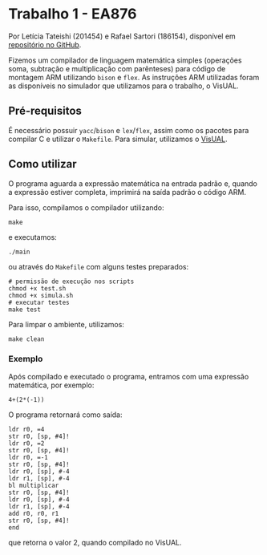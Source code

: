 # Trabalho 1 - EA876

Por Letícia Tateishi (201454) e Rafael Sartori (186154), disponível em [repositório no GitHub](https://github.com/rafaelsartori96/EA876-trabalho1).

Fizemos um compilador de linguagem matemática simples (operações soma, subtração e multiplicação com parênteses) para código de montagem ARM utilizando `bison` e `flex`. As instruções ARM utilizadas foram as disponíveis no simulador que utilizamos para o trabalho, o VisUAL.

## Pré-requisitos

É necessário possuir `yacc`/`bison` e `lex`/`flex`, assim como os pacotes para compilar C e utilizar o `Makefile`. Para simular, utilizamos o [VisUAL](https://salmanarif.bitbucket.io/visual/index.html).

## Como utilizar

O programa aguarda a expressão matemática na entrada padrão e, quando a expressão estiver completa, imprimirá na saída padrão o código ARM.

Para isso, compilamos o compilador utilizando:
```
make
```

e executamos:
```
./main
```
ou através do `Makefile` com alguns testes preparados:
```
# permissão de execução nos scripts
chmod +x test.sh
chmod +x simula.sh
# executar testes
make test
```

Para limpar o ambiente, utilizamos:
```
make clean
```
### Exemplo

Após compilado e executado o programa, entramos com uma expressão matemática, por exemplo:
```
4+(2*(-1))
```
O programa retornará como saída:
```
ldr r0, =4
str r0, [sp, #4]!
ldr r0, =2
str r0, [sp, #4]!
ldr r0, =-1
str r0, [sp, #4]!
ldr r0, [sp], #-4
ldr r1, [sp], #-4
bl multiplicar
str r0, [sp, #4]!
ldr r0, [sp], #-4
ldr r1, [sp], #-4
add r0, r0, r1
str r0, [sp, #4]!
end
```
que retorna o valor 2, quando compilado no VisUAL.
## 